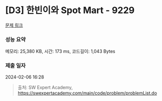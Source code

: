 # [D3] 한빈이와 Spot Mart - 9229 

[문제 링크](https://swexpertacademy.com/main/code/problem/problemDetail.do?contestProbId=AW8Wj7cqbY0DFAXN) 

### 성능 요약

메모리: 25,380 KB, 시간: 173 ms, 코드길이: 1,043 Bytes

### 제출 일자

2024-02-06 16:28



> 출처: SW Expert Academy, https://swexpertacademy.com/main/code/problem/problemList.do